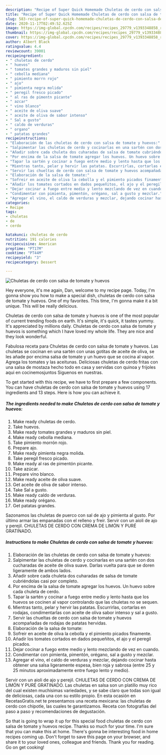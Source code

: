 ```yaml
---
description: "Recipe of Super Quick Homemade Chuletas de cerdo con salsa de tomate y huevos"
title: "Recipe of Super Quick Homemade Chuletas de cerdo con salsa de tomate y huevos"
slug: 583-recipe-of-super-quick-homemade-chuletas-de-cerdo-con-salsa-de-tomate-y-huevos
date: 2020-11-17T02:49:52.625Z
image: https://img-global.cpcdn.com/recipes/recipes_29779_v1393348858_receta_foto_00029779/751x532cq70/chuletas-de-cerdo-con-salsa-de-tomate-y-huevos-foto-principal.jpg
thumbnail: https://img-global.cpcdn.com/recipes/recipes_29779_v1393348858_receta_foto_00029779/751x532cq70/chuletas-de-cerdo-con-salsa-de-tomate-y-huevos-foto-principal.jpg
cover: https://img-global.cpcdn.com/recipes/recipes_29779_v1393348858_receta_foto_00029779/751x532cq70/chuletas-de-cerdo-con-salsa-de-tomate-y-huevos-foto-principal.jpg
author: Albert Black
ratingvalue: 4.4
reviewcount: 39001
recipeingredient:
- " chuletas de cerdo"
- " huevos"
- " tomates grandes y maduros sin piel"
- " cebolla mediana"
- " pimiento morrn rojo"
- " ajo"
- " pimienta negra molida"
- " peregil fresco picado"
- " al ras de pimentn picante"
- " azcar"
- " vino blanco"
- " aceite de oliva suave"
- " aceite de oliva de sabor intenso"
- " Sal a gusto"
- " caldo de verduras"
- " organo"
- " patatas grandes"
recipeinstructions:
- "Elaboración de las chuletas de cerdo con salsa de tomate y huevos:"
- "Salpimentar las chuletas de cerdo y cocinarlas en una sartén con dos cucharadas de aceite de oliva suave. Darlas vuelta para que se doren ligeramente de ambos lados."
- "Añadir sobre cada chuleta dos cuharadas de salsa de tomate cubriéndolas casi por completo."
- "Por encima de la salsa de tomate agregar los huevos. Un huevo sobre cada chuleta de cerdo."
- "Tapar la sartén y cocinar a fuego entre medio y lento hasta que los huevos se cocinen al vapor controlando que las chuletas no se sequen."
- "Mientras tanto, pelar y hervir las patatas. Escurrirlas, cortarlas en rodajas, condimentarlas con aceite de oliva sabor intenso y sal a gusto."
- "Servir las chueltas de cerdo con salsa de tomate y huevos acompañadas de rodajas de patatas hervidas."
- "Elaboración de la salsa de tomate:"
- "Sofreir en aceite de oliva la cebolla y el pimiento picados finamente."
- "Añadir los tomates cortados en dados pequeñitos, el ajo y el peregil picados."
- "Dejar cocinar a fuego entre medio y lento mezclando de vez en cuando."
- "Condimentar con pimienta, pimentón, orégano, sal a gusto y mezclar."
- "Agregar el vino, el caldo de verduras y mezclar, dejando cocinar hasta obtener una salsa ligeramente espesa, bien roja y sabrosa (entre 25 y 25 minutos aproximadamente entre fuego lento y medio)."
categories:
- Recipe
tags:
- chuletas
- de
- cerdo

katakunci: chuletas de cerdo 
nutrition: 191 calories
recipecuisine: American
preptime: "PT17M"
cooktime: "PT44M"
recipeyield: "3"
recipecategory: Dessert

---
```



![Chuletas de cerdo con salsa de tomate y huevos](https://img-global.cpcdn.com/recipes/recipes_29779_v1393348858_receta_foto_00029779/751x532cq70/chuletas-de-cerdo-con-salsa-de-tomate-y-huevos-foto-principal.jpg)

Hey everyone, it's me again, Dan, welcome to my recipe page. Today, I'm gonna show you how to make a special dish, chuletas de cerdo con salsa de tomate y huevos. One of my favorites. This time, I'm gonna make it a bit unique. This will be really delicious.

Chuletas de cerdo con salsa de tomate y huevos is one of the most popular of current trending foods on earth. It's simple, it's quick, it tastes yummy. It's appreciated by millions daily. Chuletas de cerdo con salsa de tomate y huevos is something which I have loved my whole life. They are nice and they look wonderful.

Fabulosa receta para Chuletas de cerdo con salsa de tomate y huevos. Las chuletas se cocinan en una sartén con unas gotitas de aceite de oliva, se les añade por encima salsa de tomate y un huevo que se cocina al vapor. Agrega los tomates y las aceitunas. Deliciosas chuletas de cerdo fritas con una salsa de mostaza hecho todo en casa y servidas con quinoa y frijoles aqui en cocinemosjuntos Siguenos en nuestras.


To get started with this recipe, we have to first prepare a few components. You can have chuletas de cerdo con salsa de tomate y huevos using 17 ingredients and 13 steps. Here is how you can achieve it.

<!--inarticleads1-->

##### The ingredients needed to make Chuletas de cerdo con salsa de tomate y huevos:

1. Make ready  chuletas de cerdo.
1. Take  huevos.
1. Make ready  tomates grandes y maduros sin piel.
1. Make ready  cebolla mediana.
1. Take  pimiento morrón rojo.
1. Prepare  ajo.
1. Make ready  pimienta negra molida.
1. Take  peregil fresco picado.
1. Make ready  al ras de pimentón picante.
1. Take  azúcar.
1. Prepare  vino blanco.
1. Make ready  aceite de oliva suave.
1. Get  aceite de oliva de sabor intenso.
1. Take  Sal a gusto.
1. Make ready  caldo de verduras.
1. Make ready  orégano.
1. Get  patatas grandes.


Sazonamos las chuletas de puerco con sal de ajo y pimienta al gusto. Por último armar las empanadas con el relleno y freír. Servir con un aioli de ajo y perejil. CHULETAS DE CERDO CON CREMA DE LIMÓN Y PURÉ GRATINADO. 

<!--inarticleads2-->

##### Instructions to make Chuletas de cerdo con salsa de tomate y huevos:

1. Elaboración de las chuletas de cerdo con salsa de tomate y huevos:
1. Salpimentar las chuletas de cerdo y cocinarlas en una sartén con dos cucharadas de aceite de oliva suave. Darlas vuelta para que se doren ligeramente de ambos lados.
1. Añadir sobre cada chuleta dos cuharadas de salsa de tomate cubriéndolas casi por completo.
1. Por encima de la salsa de tomate agregar los huevos. Un huevo sobre cada chuleta de cerdo.
1. Tapar la sartén y cocinar a fuego entre medio y lento hasta que los huevos se cocinen al vapor controlando que las chuletas no se sequen.
1. Mientras tanto, pelar y hervir las patatas. Escurrirlas, cortarlas en rodajas, condimentarlas con aceite de oliva sabor intenso y sal a gusto.
1. Servir las chueltas de cerdo con salsa de tomate y huevos acompañadas de rodajas de patatas hervidas.
1. Elaboración de la salsa de tomate:
1. Sofreir en aceite de oliva la cebolla y el pimiento picados finamente.
1. Añadir los tomates cortados en dados pequeñitos, el ajo y el peregil picados.
1. Dejar cocinar a fuego entre medio y lento mezclando de vez en cuando.
1. Condimentar con pimienta, pimentón, orégano, sal a gusto y mezclar.
1. Agregar el vino, el caldo de verduras y mezclar, dejando cocinar hasta obtener una salsa ligeramente espesa, bien roja y sabrosa (entre 25 y 25 minutos aproximadamente entre fuego lento y medio).


Servir con un aioli de ajo y perejil. CHULETAS DE CERDO CON CREMA DE LIMÓN Y PURÉ GRATINADO. Las chuletas en salsa son un platillo muy rico del cual existen muchísimas variedades, y se sabe claro que todas son igual de deliciosas, cada una con su estilo propio. En esta ocasión en RecetasGratis.net te presentamos una receta mexicana: las chuletas de cerdo con chipotle, las cuales te garantizamos. Receta con fotografías del paso a paso y recomendaciones de degustación. 

So that is going to wrap it up for this special food chuletas de cerdo con salsa de tomate y huevos recipe. Thanks so much for your time. I'm sure that you can make this at home. There's gonna be interesting food in home recipes coming up. Don't forget to save this page on your browser, and share it to your loved ones, colleague and friends. Thank you for reading. Go on get cooking!
